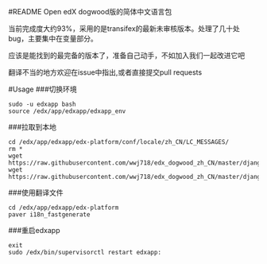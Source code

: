#README
Open edX dogwood版的简体中文语言包

当前完成度大约93%，采用的是transifex的最新未审核版本。处理了几十处bug，主要集中在变量部分。

应该是能找到的最完备的版本了，准备自己动手，不如加入我们一起改进它吧 

翻译不当的地方欢迎在issue中指出,或者直接提交pull requests

#Usage
###切换环境
```
sudo -u edxapp bash
source /edx/app/edxapp/edxapp_env
```

###拉取到本地
```
cd /edx/app/edxapp/edx-platform/conf/locale/zh_CN/LC_MESSAGES/
rm *
wget https://raw.githubusercontent.com/wwj718/edx_dogwood_zh_CN/master/django.po
wget https://raw.githubusercontent.com/wwj718/edx_dogwood_zh_CN/master/djangojs.po
```

###使用翻译文件
```
cd /edx/app/edxapp/edx-platform
paver i18n_fastgenerate
```
###重启edxapp
```
exit
sudo /edx/bin/supervisorctl restart edxapp:
```

